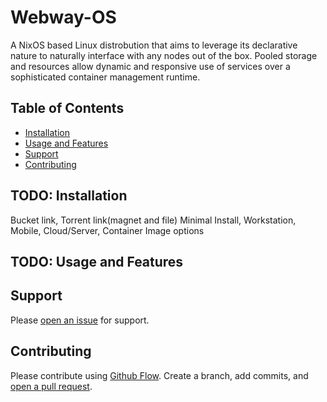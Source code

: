 # Webway-OS

A NixOS based Linux distrobution that aims to leverage its declarative nature to naturally interface with any nodes out of the box. Pooled storage and resources allow dynamic and responsive use of services over a sophisticated container management runtime.

## Table of Contents

- [Installation](#todo-installation)
- [Usage and Features](#todo-usage-and-features)
- [Support](#support)
- [Contributing](#contributing)

## TODO: Installation

Bucket link, Torrent link(magnet and file)
Minimal Install, Workstation, Mobile, Cloud/Server, Container Image options

## TODO: Usage and Features

## Support

Please [open an issue](https://github.com/JHall-WebwayWebway-OS/issues/new) for support.

## Contributing

Please contribute using [Github Flow](https://guides.github.com/introduction/flow/). Create a branch, add commits, and [open a pull request](https://github.com/fraction/readme-boilerplate/compare/).
